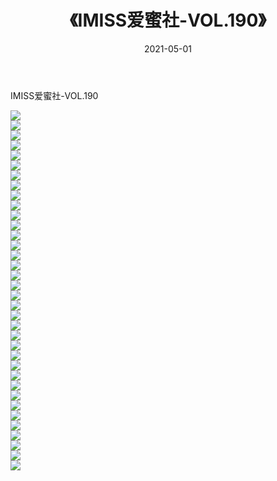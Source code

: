 ﻿---
layout: post
title:  《IMISS爱蜜社-VOL.190》
date:   2021-05-01
img: http://img.660000.xyz/Sharelink/网络美图/2021/IMISS爱蜜社-VOL.190/000.jpg
categories: [美女, 清纯, 唯美]
---

IMISS爱蜜社-VOL.190

  ![](http://img.660000.xyz/Sharelink/网络美图/2021/IMISS爱蜜社-VOL.190/001.jpg) <br> ![](http://img.660000.xyz/Sharelink/网络美图/2021/IMISS爱蜜社-VOL.190/002.jpg) <br> ![](http://img.660000.xyz/Sharelink/网络美图/2021/IMISS爱蜜社-VOL.190/003.jpg) <br> ![](http://img.660000.xyz/Sharelink/网络美图/2021/IMISS爱蜜社-VOL.190/004.jpg) <br> ![](http://img.660000.xyz/Sharelink/网络美图/2021/IMISS爱蜜社-VOL.190/005.jpg) <br> ![](http://img.660000.xyz/Sharelink/网络美图/2021/IMISS爱蜜社-VOL.190/006.jpg) <br> ![](http://img.660000.xyz/Sharelink/网络美图/2021/IMISS爱蜜社-VOL.190/007.jpg) <br> ![](http://img.660000.xyz/Sharelink/网络美图/2021/IMISS爱蜜社-VOL.190/008.jpg) <br> ![](http://img.660000.xyz/Sharelink/网络美图/2021/IMISS爱蜜社-VOL.190/009.jpg) <br> ![](http://img.660000.xyz/Sharelink/网络美图/2021/IMISS爱蜜社-VOL.190/010.jpg) <br> ![](http://img.660000.xyz/Sharelink/网络美图/2021/IMISS爱蜜社-VOL.190/011.jpg) <br> ![](http://img.660000.xyz/Sharelink/网络美图/2021/IMISS爱蜜社-VOL.190/012.jpg) <br> ![](http://img.660000.xyz/Sharelink/网络美图/2021/IMISS爱蜜社-VOL.190/013.jpg) <br> ![](http://img.660000.xyz/Sharelink/网络美图/2021/IMISS爱蜜社-VOL.190/014.jpg) <br> ![](http://img.660000.xyz/Sharelink/网络美图/2021/IMISS爱蜜社-VOL.190/015.jpg) <br> ![](http://img.660000.xyz/Sharelink/网络美图/2021/IMISS爱蜜社-VOL.190/016.jpg) <br> ![](http://img.660000.xyz/Sharelink/网络美图/2021/IMISS爱蜜社-VOL.190/017.jpg) <br> ![](http://img.660000.xyz/Sharelink/网络美图/2021/IMISS爱蜜社-VOL.190/018.jpg) <br> ![](http://img.660000.xyz/Sharelink/网络美图/2021/IMISS爱蜜社-VOL.190/019.jpg) <br> ![](http://img.660000.xyz/Sharelink/网络美图/2021/IMISS爱蜜社-VOL.190/020.jpg) <br> ![](http://img.660000.xyz/Sharelink/网络美图/2021/IMISS爱蜜社-VOL.190/021.jpg) <br> ![](http://img.660000.xyz/Sharelink/网络美图/2021/IMISS爱蜜社-VOL.190/022.jpg) <br> ![](http://img.660000.xyz/Sharelink/网络美图/2021/IMISS爱蜜社-VOL.190/023.jpg) <br> ![](http://img.660000.xyz/Sharelink/网络美图/2021/IMISS爱蜜社-VOL.190/024.jpg) <br> ![](http://img.660000.xyz/Sharelink/网络美图/2021/IMISS爱蜜社-VOL.190/025.jpg) <br> ![](http://img.660000.xyz/Sharelink/网络美图/2021/IMISS爱蜜社-VOL.190/026.jpg) <br> ![](http://img.660000.xyz/Sharelink/网络美图/2021/IMISS爱蜜社-VOL.190/027.jpg) <br> ![](http://img.660000.xyz/Sharelink/网络美图/2021/IMISS爱蜜社-VOL.190/028.jpg) <br> ![](http://img.660000.xyz/Sharelink/网络美图/2021/IMISS爱蜜社-VOL.190/029.jpg) <br> ![](http://img.660000.xyz/Sharelink/网络美图/2021/IMISS爱蜜社-VOL.190/030.jpg) <br> ![](http://img.660000.xyz/Sharelink/网络美图/2021/IMISS爱蜜社-VOL.190/031.jpg) <br> ![](http://img.660000.xyz/Sharelink/网络美图/2021/IMISS爱蜜社-VOL.190/032.jpg) <br> ![](http://img.660000.xyz/Sharelink/网络美图/2021/IMISS爱蜜社-VOL.190/033.jpg) <br> ![](http://img.660000.xyz/Sharelink/网络美图/2021/IMISS爱蜜社-VOL.190/034.jpg) <br> ![](http://img.660000.xyz/Sharelink/网络美图/2021/IMISS爱蜜社-VOL.190/035.jpg) <br> ![](http://img.660000.xyz/Sharelink/网络美图/2021/IMISS爱蜜社-VOL.190/036.jpg) <br>